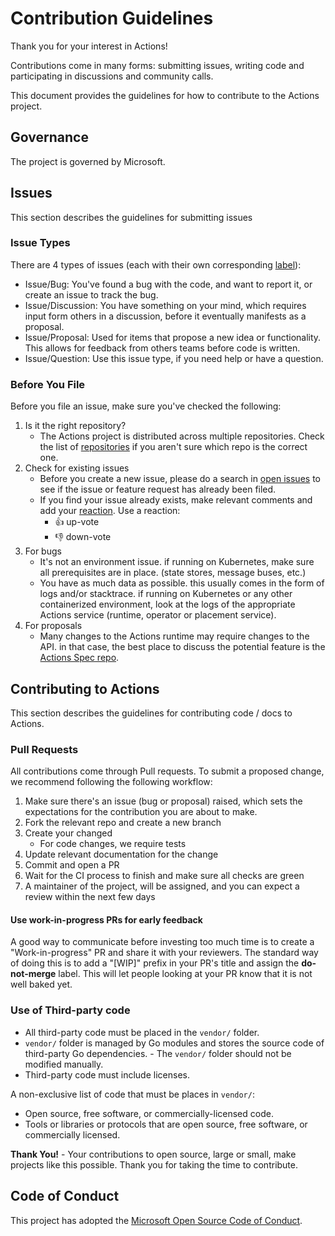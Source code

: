 # Contribution Guidelines

Thank you for your interest in Actions!

Contributions come in many forms: submitting issues, writing code and participating in discussions and community calls.

This document provides the guidelines for how to contribute to the Actions project.

## Governance

The project is governed by Microsoft.

## Issues

This section describes the guidelines for submitting issues

### Issue Types

There are 4 types of issues (each with their own corresponding [label](#labels)):

- Issue/Bug: You've found a bug with the code, and want to report it, or create an issue to track the bug.
- Issue/Discussion: You have something on your mind, which requires input form others in a discussion, before it eventually manifests as a proposal.
- Issue/Proposal: Used for items that propose a new idea or functionality. This allows for feedback from others teams before code is written.
- Issue/Question: Use this issue type, if you need help or have a question.

### Before You File

Before you file an issue, make sure you've checked the following:

1. Is it the right repository?
    - The Actions project is distributed across multiple repositories. Check the list of [repositories](https://github.com/actionscore) if you aren't sure which repo is the correct one.
1. Check for existing issues
    - Before you create a new issue, please do a search in [open issues](https://github.com/actionscore/actions/issues) to see if the issue or feature request has already been filed.
    - If you find your issue already exists, make relevant comments and add your [reaction](https://github.com/blog/2119-add-reactions-to-pull-requests-issues-and-comments). Use a reaction:
        - 👍 up-vote
        - 👎 down-vote
1. For bugs
    - It's not an environment issue. if running on Kubernetes, make sure all prerequisites are in place. (state stores, message buses, etc.)
    - You have as much data as possible. this usually comes in the form of logs and/or stacktrace. if running on Kubernetes or any other containerized environment, look at the logs of the appropriate Actions service (runtime, operator or placement service).
1. For proposals
    - Many changes to the Actions runtime may require changes to the API. in that case, the best place to discuss the potential feature is the [Actions Spec repo](https://github.com/actionscore/spec).

## Contributing to Actions

This section describes the guidelines for contributing code / docs to Actions.

### Pull Requests

All contributions come through Pull requests. To submit a proposed change, we recommend following the following workflow:

1. Make sure there's an issue (bug or proposal) raised, which sets the expectations for the contribution you are about to make.
1. Fork the relevant repo and create a new branch
1. Create your changed
    - For code changes, we require tests
1. Update relevant documentation for the change
1. Commit and open a PR
1. Wait for the CI process to finish and make sure all checks are green
1. A maintainer of the project, will be assigned, and you can expect a review within the next few days

#### Use work-in-progress PRs for early feedback

A good way to communicate before investing too much time is to create a "Work-in-progress" PR and share it with your reviewers. The standard way of doing this is to add a "[WIP]" prefix in your PR's title and assign the **do-not-merge** label. This will let people looking at your PR know that it is not well baked yet.

### Use of Third-party code

- All third-party code must be placed in the `vendor/` folder.
- `vendor/` folder is managed by Go modules and stores the source code of third-party Go dependencies. - The `vendor/` folder should not be modified manually.
- Third-party code must include licenses.

A non-exclusive list of code that must be places in `vendor/`:

- Open source, free software, or commercially-licensed code.
- Tools or libraries or protocols that are open source, free software, or commercially licensed.

**Thank You!** - Your contributions to open source, large or small, make projects like this possible. Thank you for taking the time to contribute.

## Code of Conduct

This project has adopted the [Microsoft Open Source Code of Conduct](https://opensource.microsoft.com/codeofconduct/).
